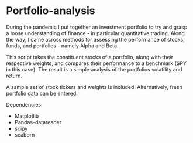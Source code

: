 # Portfolio-analysis

During the pandemic I put together an investment portfolio to try and grasp a loose understanding of finance - in particular quantitative trading. Along the way, I came across methods for assessing the performance of stocks, funds, and portfolios - namely Alpha and Beta. 

This script takes the constituent stocks of a portfolio, along with their respective weights, and compares their performance to a benchmark (SPY in this case).
The result is a simple analysis of the portfolios volatility and return.

A sample set of stock tickers and weights is included. Alternatively, fresh portfolio data can be entered.


Dependencies:
 - Matplotlib
 - Pandas-datareader
 - scipy
 - seaborn
